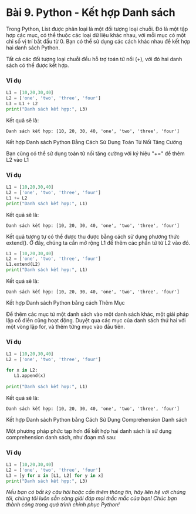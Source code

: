 # Bài 9. Python - Kết hợp Danh sách

Trong Python, List được phân loại là một đối tượng loại chuỗi. Đó là một tập hợp các mục, có thể thuộc các loại dữ liệu khác nhau, với mỗi mục có một chỉ số vị trí bắt đầu từ 0. Bạn có thể sử dụng các cách khác nhau để kết hợp hai danh sách Python.

Tất cả các đối tượng loại chuỗi đều hỗ trợ toán tử nối (+), với đó hai danh sách có thể được kết hợp.

### Ví dụ

```python
L1 = [10,20,30,40]
L2 = ['one', 'two', 'three', 'four']
L3 = L1 + L2
print("Danh sách kết hợp:", L3)
```

Kết quả sẽ là:

```
Danh sách kết hợp: [10, 20, 30, 40, 'one', 'two', 'three', 'four']
```

Kết hợp Danh sách Python Bằng Cách Sử Dụng Toán Tử Nối Tăng Cường

Bạn cũng có thể sử dụng toán tử nối tăng cường với ký hiệu "+=" để thêm L2 vào L1

### Ví dụ

```python
L1 = [10,20,30,40]
L2 = ['one', 'two', 'three', 'four']
L1 += L2
print("Danh sách kết hợp:", L1)
```

Kết quả sẽ là:

```
Danh sách kết hợp: [10, 20, 30, 40, 'one', 'two', 'three', 'four']
```

Kết quả tương tự có thể được thu được bằng cách sử dụng phương thức extend(). Ở đây, chúng ta cần mở rộng L1 để thêm các phần tử từ L2 vào đó.

```python
L1 = [10,20,30,40]
L2 = ['one', 'two', 'three', 'four']
L1.extend(L2)
print("Danh sách kết hợp:", L1)
```

Kết quả sẽ là:

```
Danh sách kết hợp: [10, 20, 30, 40, 'one', 'two', 'three', 'four']
```

Kết hợp Danh sách Python bằng cách Thêm Mục

Để thêm các mục từ một danh sách vào một danh sách khác, một giải pháp lặp cổ điển cũng hoạt động. Duyệt qua các mục của danh sách thứ hai với một vòng lặp for, và thêm từng mục vào đầu tiên.

### Ví dụ

```python
L1 = [10,20,30,40]
L2 = ['one', 'two', 'three', 'four']

for x in L2:
   L1.append(x)
   
print("Danh sách kết hợp:", L1)
```

Kết quả sẽ là:

```
Danh sách kết hợp: [10, 20, 30, 40, 'one', 'two', 'three', 'four']
```

Kết hợp Danh sách Python bằng Cách Sử Dụng Comprehension Danh sách

Một phương pháp phức tạp hơn để kết hợp hai danh sách là sử dụng comprehension danh sách, như đoạn mã sau:

### Ví dụ

```python
L1 = [10,20,30,40]
L2 = ['one', 'two', 'three', 'four']
L3 = [y for x in [L1, L2] for y in x]
print("Danh sách kết hợp:", L3)
```

*Nếu bạn có bất kỳ câu hỏi hoặc cần thêm thông tin, hãy liên hệ với chúng tôi, chúng tôi luôn sẵn sàng giải đáp mọi thắc mắc của bạn! Chúc bạn thành công trong quá trình chinh phục Python!*